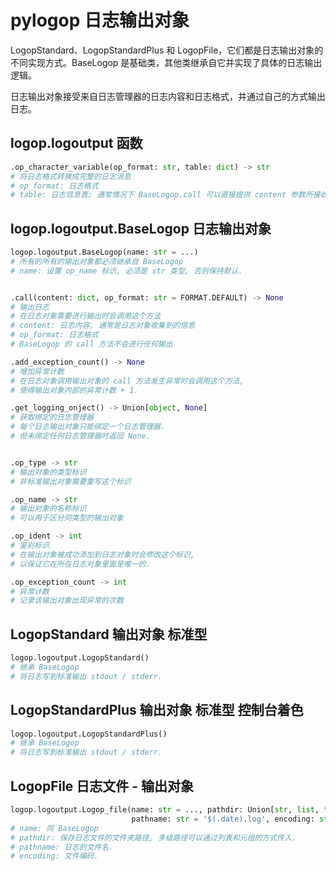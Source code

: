 # pylogop 日志输出对象

LogopStandard、LogopStandardPlus 和 LogopFile，它们都是日志输出对象的不同实现方式。BaseLogop 是基础类，其他类继承自它并实现了具体的日志输出逻辑。

日志输出对象接受来自日志管理器的日志内容和日志格式，并通过自己的方式输出日志。


## logop.logoutput 函数

```Python
.op_character_variable(op_format: str, table: dict) -> str
# 将日志格式转换成完整的日志消息
# op_format: 日志格式
# table: 日志信息表; 通常情况下 BaseLogop.call 可以直接提供 content 参数所接收到的内容 )
```

## logop.logoutput.BaseLogop 日志输出对象

```Python
logop.logoutput.BaseLogop(name: str = ...)
# 所有的所有的输出对象都必须继承自 BaseLogop
# name: 设置 op_name 标识, 必须是 str 类型, 否则保持默认.


.call(content: dict, op_format: str = FORMAT.DEFAULT) -> None
# 输出日志
# 在日志对象需要进行输出时会调用这个方法
# content: 日志内容, 通常是日志对象收集到的信息
# op_format: 日志格式
# BaseLogop 的 call 方法不会进行任何输出

.add_exception_count() -> None
# 增加异常计数
# 在日志对象调用输出对象的 call 方法发生异常时会调用这个方法,
# 使得输出对象内部的异常计数 + 1.

.get_logging_onject() -> Union[object, None]
# 获取绑定的日志管理器
# 每个日志输出对象只能绑定一个日志管理器.
# 但未绑定任何日志管理器时返回 None.


.op_type -> str
# 输出对象的类型标识
# 非标准输出对象需要重写这个标识

.op_name -> str
# 输出对象的名称标识
# 可以用于区分同类型的输出对象

.op_ident -> int
# 鉴别标识
# 在输出对象被成功添加到日志对象时会修改这个标识,
# 以保证它在所在日志对象里面是唯一的.

.op_exception_count -> int
# 异常计数
# 记录该输出对象出现异常的次数
```


## LogopStandard 输出对象 标准型

```Python
logop.logoutput.LogopStandard()
# 继承 BaseLogop
# 将日志写到标准输出 stdout / stderr.
```


## LogopStandardPlus 输出对象 标准型 控制台着色

```Python
logop.logoutput.LogopStandardPlus()
# 继承 BaseLogop
# 将日志写到标准输出 stdout / stderr.
```


## LogopFile 日志文件 - 输出对象

```Python
logop.logoutput.Logop_file(name: str = ..., pathdir: Union[str, list, tuple] = 'logs',
                           pathname: str = '$(.date).log', encoding: str = 'utf-8')
# name: 同 BaseLogop
# pathdir: 保存日志文件的文件夹路径, 多级路径可以通过列表和元组的方式传入.
# pathname: 日志的文件名.
# encoding: 文件编码.
```